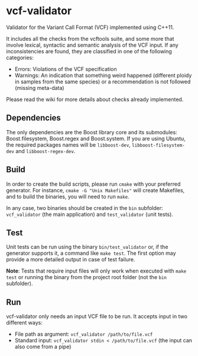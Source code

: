 # vcf-validator
Validator for the Variant Call Format (VCF) implemented using C++11.

It includes all the checks from the vcftools suite, and some more that involve lexical, syntactic and semantic analysis of the VCF input. If any inconsistencies are found, they are classified in one of the following categories:

* Errors: Violations of the VCF specification
* Warnings: An indication that something weird happened (different ploidy in samples from the same species) or a recommendation is not followed (missing meta-data)

Please read the wiki for more details about checks already implemented.

## Dependencies

The only dependencies are the Boost library core and its submodules: Boost.filesystem, Boost.regex and Boost.system.
If you are using Ubuntu, the required packages names will be `libboost-dev`, `libboost-filesystem-dev` and `libboost-regex-dev`.

## Build

In order to create the build scripts, please run `cmake` with your preferred generator. For instance, `cmake -G "Unix Makefiles"` will create Makefiles, and to build the binaries, you will need to run `make`.

In any case, two binaries should be created in the `bin` subfolder: `vcf_validator` (the main application) and `test_validator` (unit tests).

## Test

Unit tests can be run using the binary `bin/test_validator` or, if the generator supports it, a command like `make test`. The first option may provide a more detailed output in case of test failure.

**Note**: Tests that require input files will only work when executed with `make test` or running the binary from the project root folder (not the `bin` subfolder).

## Run

vcf-validator only needs an input VCF file to be run. It accepts input in two different ways:

* File path as argument: `vcf_validator /path/to/file.vcf`
* Standard input: `vcf_validator stdin < /path/to/file.vcf` (the input can also come from a pipe)
